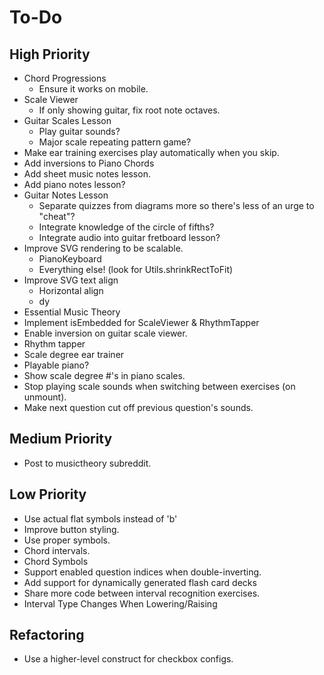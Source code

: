 # To-Do
## High Priority
* Chord Progressions
  * Ensure it works on mobile.
* Scale Viewer
  * If only showing guitar, fix root note octaves.
* Guitar Scales Lesson
  * Play guitar sounds?
  * Major scale repeating pattern game?
* Make ear training exercises play automatically when you skip.
* Add inversions to Piano Chords
* Add sheet music notes lesson.
* Add piano notes lesson?
* Guitar Notes Lesson
  * Separate quizzes from diagrams more so there's less of an urge to "cheat"?
  * Integrate knowledge of the circle of fifths?
  * Integrate audio into guitar fretboard lesson?
* Improve SVG rendering to be scalable.
  * PianoKeyboard
  * Everything else! (look for Utils.shrinkRectToFit)
* Improve SVG text align
  * Horizontal align
  * dy
* Essential Music Theory
* Implement isEmbedded for ScaleViewer & RhythmTapper
* Enable inversion on guitar scale viewer.
* Rhythm tapper
* Scale degree ear trainer
* Playable piano?
* Show scale degree #'s in piano scales.
* Stop playing scale sounds when switching between exercises (on unmount).
* Make next question cut off previous question's sounds.
## Medium Priority
* Post to musictheory subreddit.
## Low Priority
* Use actual flat symbols instead of 'b'
* Improve button styling.
* Use proper symbols.
* Chord intervals.
* Chord Symbols
* Support enabled question indices when double-inverting.
* Add support for dynamically generated flash card decks
* Share more code between interval recognition exercises.
* Interval Type Changes When Lowering/Raising
## Refactoring
* Use a higher-level construct for checkbox configs.